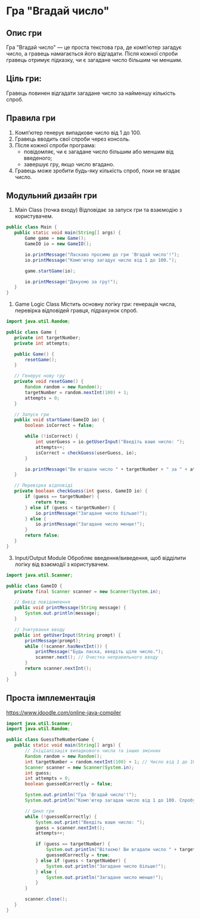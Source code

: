 # Гра "Вгадай число"

## Опис гри
Гра "Вгадай число" — це проста текстова гра, де комп’ютер загадує число, а гравець намагається його відгадати. Після кожної спроби гравець отримує підказку, чи є загадане число більшим чи меншим.
## Ціль гри:
Гравець повинен відгадати загадане число за найменшу кількість спроб.

## Правила гри
1. Комп’ютер генерує випадкове число від 1 до 100.
2. Гравець вводить свої спроби через консоль.
3. Після кожної спроби програма:
   - повідомляє, чи є загадане число більшим або меншим від введеного;
   - завершує гру, якщо число вгадано.
4. Гравець може зробити будь-яку кількість спроб, поки не вгадає число.

## Модульний дизайн гри 
1. Main Class (точка входу)
Відповідає за запуск гри та взаємодію з користувачем.
 ```java
public class Main {
    public static void main(String[] args) {
        Game game = new Game();
        GameIO io = new GameIO();

        io.printMessage("Ласкаво просимо до гри 'Вгадай число'!");
        io.printMessage("Комп'ютер загадує число від 1 до 100.");

        game.startGame(io);

        io.printMessage("Дякуємо за гру!");
    }
}

 ```
1. Game Logic Class
Містить основну логіку гри: генерація числа, перевірка відповідей гравця, підрахунок спроб.
 ```java
import java.util.Random;

public class Game {
    private int targetNumber;
    private int attempts;

    public Game() {
        resetGame();
    }

    // Генерує нову гру
    private void resetGame() {
        Random random = new Random();
        targetNumber = random.nextInt(100) + 1;
        attempts = 0;
    }

    // Запуск гри
    public void startGame(GameIO io) {
        boolean isCorrect = false;

        while (!isCorrect) {
            int userGuess = io.getUserInput("Введіть ваше число: ");
            attempts++;
            isCorrect = checkGuess(userGuess, io);
        }

        io.printMessage("Ви вгадали число " + targetNumber + " за " + attempts + " спроб.");
    }

    // Перевірка відповіді
    private boolean checkGuess(int guess, GameIO io) {
        if (guess == targetNumber) {
            return true;
        } else if (guess < targetNumber) {
            io.printMessage("Загадане число більше!");
        } else {
            io.printMessage("Загадане число менше!");
        }
        return false;
    }
}

 ```
3. Input/Output Module
Обробляє введення/виведення, щоб відділити логіку від взаємодії з користувачем.
 ```java
import java.util.Scanner;

public class GameIO {
    private final Scanner scanner = new Scanner(System.in);

    // Вивід повідомлення
    public void printMessage(String message) {
        System.out.println(message);
    }

    // Зчитування вводу
    public int getUserInput(String prompt) {
        printMessage(prompt);
        while (!scanner.hasNextInt()) {
            printMessage("Будь ласка, введіть ціле число.");
            scanner.next(); // Очистка неправильного вводу
        }
        return scanner.nextInt();
    }
}

 ```

## Проста імплементація 
https://www.jdoodle.com/online-java-compiler
 ```java
import java.util.Scanner;
import java.util.Random;

public class GuessTheNumberGame {
    public static void main(String[] args) {
        // Ініціалізація випадкового числа та інших змінних
        Random random = new Random();
        int targetNumber = random.nextInt(100) + 1; // Число від 1 до 100
        Scanner scanner = new Scanner(System.in);
        int guess;
        int attempts = 0;
        boolean guessedCorrectly = false;

        System.out.println("Гра 'Вгадай число'!");
        System.out.println("Комп'ютер загадав число від 1 до 100. Спробуйте його вгадати!");

        // Цикл гри
        while (!guessedCorrectly) {
            System.out.print("Введіть ваше число: ");
            guess = scanner.nextInt();
            attempts++;

            if (guess == targetNumber) {
                System.out.println("Вітаємо! Ви вгадали число " + targetNumber + " за " + attempts + " спроб.");
                guessedCorrectly = true;
            } else if (guess < targetNumber) {
                System.out.println("Загадане число більше!");
            } else {
                System.out.println("Загадане число менше!");
            }
        }

        scanner.close();
    }
}
 ```
 ```

